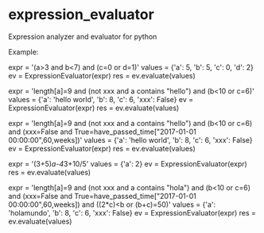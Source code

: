 # expression_evaluator
Expression analyzer and evaluator for python

Example:

expr = '(a>3 and b<7) and (c=0 or d=1)'
values = {'a': 5, 'b': 5, 'c': 0, 'd': 2}
ev = ExpressionEvaluator(expr)
res = ev.evaluate(values)

expr = 'length[a]=9 and (not xxx and a contains "hello") and (b<10 or c=6)'
values = {'a': 'hello world', 'b': 8, 'c': 6, 'xxx': False}
ev = ExpressionEvaluator(expr)
res = ev.evaluate(values)

expr = 'length[a]=9 and (not xxx and a contains "hello") and (b<10 or c=6) and (xxx=False and True=have_passed_time["2017-01-01 00:00:00",60,weeks])'
values = {'a': 'hello world', 'b': 8, 'c': 6, 'xxx': False}
ev = ExpressionEvaluator(expr)
res = ev.evaluate(values)

expr = '(3+5)*a-4*3+10/5'
values = {'a': 2}
ev = ExpressionEvaluator(expr)
res = ev.evaluate(values)

expr = 'length[a]=9 and (not xxx and a contains "hola") and (b<10 or c=6) and (xxx=False and True=have_passed_time["2017-01-01 00:00:00",60,weeks]) and ((2*c)<b or (b+c)=50)'
values = {'a': 'holamundo', 'b': 8, 'c': 6, 'xxx': False}
ev = ExpressionEvaluator(expr)
res = ev.evaluate(values)
